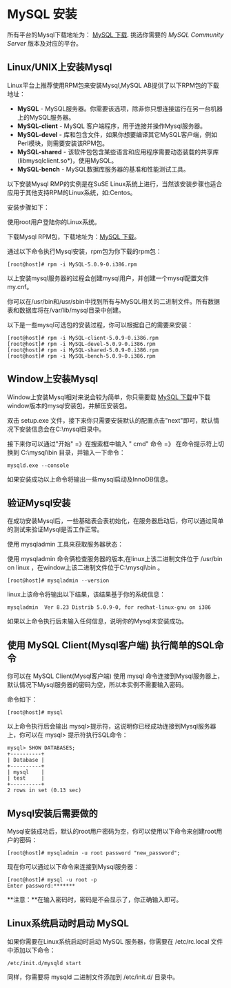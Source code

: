 
# MySQL 安装

所有平台的Mysql下载地址为： [MySQL 下载](//www.mysql.com/downloads). 挑选你需要的 _MySQL Community Server_ 版本及对应的平台。

## Linux/UNIX上安装Mysql

Linux平台上推荐使用RPM包来安装Mysql,MySQL AB提供了以下RPM包的下载地址：

*   **MySQL** - MySQL服务器。你需要该选项，除非你只想连接运行在另一台机器上的MySQL服务器。
*   **MySQL-client** - MySQL 客户端程序，用于连接并操作Mysql服务器。
*   **MySQL-devel** - 库和包含文件，如果你想要编译其它MySQL客户端，例如Perl模块，则需要安装该RPM包。
*   **MySQL-shared** - 该软件包包含某些语言和应用程序需要动态装载的共享库(libmysqlclient.so*)，使用MySQL。
*   **MySQL-bench** - MySQL数据库服务器的基准和性能测试工具。

以下安装Mysql RMP的实例是在SuSE Linux系统上进行，当然该安装步骤也适合应用于其他支持RPM的Linux系统，如:Centos。

安装步骤如下：

使用root用户登陆你的Linux系统。

下载Mysql RPM包，下载地址为：[MySQL 下载](//www.mysql.com/downloads)。

通过以下命令执行Mysql安装，rpm包为你下载的rpm包：

```
[root@host]# rpm -i MySQL-5.0.9-0.i386.rpm

```

以上安装mysql服务器的过程会创建mysql用户，并创建一个mysql配置文件my.cnf。

你可以在/usr/bin和/usr/sbin中找到所有与MySQL相关的二进制文件。所有数据表和数据库将在/var/lib/mysql目录中创建。

以下是一些mysql可选包的安装过程，你可以根据自己的需要来安装：

```
[root@host]# rpm -i MySQL-client-5.0.9-0.i386.rpm
[root@host]# rpm -i MySQL-devel-5.0.9-0.i386.rpm
[root@host]# rpm -i MySQL-shared-5.0.9-0.i386.rpm
[root@host]# rpm -i MySQL-bench-5.0.9-0.i386.rpm

```

## Window上安装Mysql

Window上安装Mysql相对来说会较为简单，你只需要载 [MySQL 下载](//www.mysql.com/downloads)中下载window版本的mysql安装包，并解压安装包。

双击 setup.exe 文件，接下来你只需要安装默认的配置点击"next"即可，默认情况下安装信息会在C:\mysql目录中。

接下来你可以通过"开始" =》在搜索框中输入 " cmd" 命令 =》 在命令提示符上切换到 C:\mysql\bin 目录，并输入一下命令：

```
mysqld.exe --console

```

如果安装成功以上命令将输出一些mysql启动及InnoDB信息。

## 验证Mysql安装

在成功安装Mysql后，一些基础表会表初始化，在服务器启动后，你可以通过简单的测试来验证Mysql是否工作正常。

使用 mysqladmin 工具来获取服务器状态：

使用 mysqladmin 命令俩检查服务器的版本,在linux上该二进制文件位于 /usr/bin on linux ，在window上该二进制文件位于C:\mysql\bin 。

```
[root@host]# mysqladmin --version

```

linux上该命令将输出以下结果，该结果基于你的系统信息：

```
mysqladmin  Ver 8.23 Distrib 5.0.9-0, for redhat-linux-gnu on i386

```

如果以上命令执行后未输入任何信息，说明你的Mysql未安装成功。

## 使用 MySQL Client(Mysql客户端) 执行简单的SQL命令

你可以在 MySQL Client(Mysql客户端) 使用 mysql 命令连接到Mysql服务器上，默认情况下Mysql服务器的密码为空，所以本实例不需要输入密码。

命令如下：

```
[root@host]# mysql

```

以上命令执行后会输出 mysql&gt;提示符，这说明你已经成功连接到Mysql服务器上，你可以在 mysql&gt; 提示符执行SQL命令：

```
mysql> SHOW DATABASES;
+----------+
| Database |
+----------+
| mysql    |
| test     |
+----------+
2 rows in set (0.13 sec)

```

## Mysql安装后需要做的

Mysql安装成功后，默认的root用户密码为空，你可以使用以下命令来创建root用户的密码：

```
[root@host]# mysqladmin -u root password "new_password";

```

现在你可以通过以下命令来连接到Mysql服务器：

```
[root@host]# mysql -u root -p
Enter password:*******

```

**注意：**在输入密码时，密码是不会显示了，你正确输入即可。

## Linux系统启动时启动 MySQL

如果你需要在Linux系统启动时启动 MySQL 服务器，你需要在 /etc/rc.local 文件中添加以下命令：

```
/etc/init.d/mysqld start

```

同样，你需要将 mysqld 二进制文件添加到 /etc/init.d/ 目录中。

